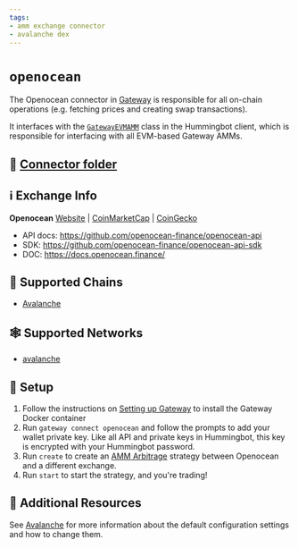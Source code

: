 ```yaml
---
tags:
- amm exchange connector
- avalanche dex
---
```


# `openocean`

The Openocean connector in [Gateway](/gateway) is responsible for all on-chain operations (e.g. fetching prices and creating swap transactions).

It interfaces with the [`GatewayEVMAMM`](https://github.com/hummingbot/hummingbot/blob/master/hummingbot/connector/gateway_EVM_AMM.py) class in the Hummingbot client, which is responsible for interfacing with all EVM-based Gateway AMMs.

## 📁 [Connector folder](https://github.com/hummingbot/hummingbot/tree/master/gateway/src/connectors/openocean)

## ℹ️ Exchange Info

**Openocean**
[Website](https://openocean.finance/) | [CoinMarketCap](https://coinmarketcap.com/exchanges/openocean/) | [CoinGecko](https://www.coingecko.com/en/exchanges/openocean_finance)

* API docs: <https://github.com/openocean-finance/openocean-api>
* SDK: <https://github.com/openocean-finance/openocean-api-sdk>
* DOC: <https://docs.openocean.finance/>

## 🔗 Supported Chains

* [Avalanche](/gateway/chains/ethereum/#avalanche)

## 🕸️ Supported Networks

* [avalanche](/gateway/chains/ethereum/#avalanche-mainnet)

## 🔑 Setup

1. Follow the instructions on [Setting up Gateway](/gateway/setup) to install the Gateway Docker container
2. Run `gateway connect openocean` and follow the prompts to add your wallet private key. Like all API and private keys in Hummingbot, this key is encrypted with your Hummingbot password.
3. Run `create` to create an [AMM Arbitrage](/strategies/amm-arbitrage/) strategy between Openocean and a different exchange.
4. Run `start` to start the strategy, and you're trading!

## 📘 Additional Resources

See [Avalanche](/gateway/chains/ethereum/#avalanche) for more information about the default configuration settings and how to change them.
